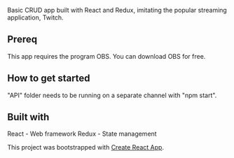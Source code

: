 Basic CRUD app built with React and Redux, imitating the popular streaming application, Twitch. 

## Prereq
This app requires the program OBS. You can download OBS for free.

## How to get started 
"API" folder needs to be running on a separate channel with "npm start".

## Built with
React - Web framework
Redux - State management


This project was bootstrapped with [Create React App](https://github.com/facebook/create-react-app).
